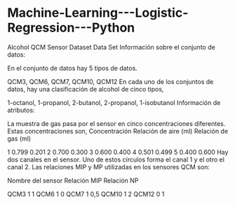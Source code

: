# Machine-Learning---Logistic-Regression---Python
Alcohol QCM Sensor Dataset Data Set
Información sobre el conjunto de datos:

En el conjunto de datos hay 5 tipos de datos.

QCM3, QCM6, QCM7, QCM10, QCM12
En cada uno de los conjuntos de datos, hay una clasificación de alcohol de cinco tipos,

1-octanol, 1-propanol, 2-butanol, 2-propanol, 1-isobutanol
Información de atributos:

La muestra de gas pasa por el sensor en cinco concentraciones diferentes. Estas concentraciones son, Concentración Relación de aire (ml) Relación de gas (ml)

1 0.799 0.201
2 0.700 0.300
3 0.600 0.400
4 0.501 0.499
5 0.400 0.600
Hay dos canales en el sensor. Uno de estos círculos forma el canal 1 y el otro el canal 2. Las relaciones MIP y MP utilizadas en los sensores QCM son:

Nombre del sensor Relación MIP Relación NP

QCM3 1 1
QCM6 1 0
QCM7 1 0,5
QCM10 1 2
QCM12 0 1
